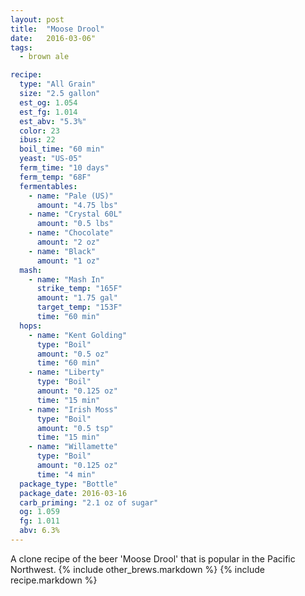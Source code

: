 ```yaml
---
layout: post
title:  "Moose Drool"
date:   2016-03-06"
tags:
  - brown ale

recipe:
  type: "All Grain"
  size: "2.5 gallon"
  est_og: 1.054
  est_fg: 1.014
  est_abv: "5.3%"
  color: 23
  ibus: 22
  boil_time: "60 min"
  yeast: "US-05"
  ferm_time: "10 days"
  ferm_temp: "68F"
  fermentables:
    - name: "Pale (US)"
      amount: "4.75 lbs"
    - name: "Crystal 60L"
      amount: "0.5 lbs"
    - name: "Chocolate"
      amount: "2 oz"
    - name: "Black"
      amount: "1 oz"
  mash:
    - name: "Mash In"
      strike_temp: "165F"
      amount: "1.75 gal"
      target_temp: "153F"
      time: "60 min"
  hops:
    - name: "Kent Golding"
      type: "Boil"
      amount: "0.5 oz"
      time: "60 min"
    - name: "Liberty"
      type: "Boil"
      amount: "0.125 oz"
      time: "15 min"
    - name: "Irish Moss"
      type: "Boil"
      amount: "0.5 tsp"
      time: "15 min"
    - name: "Willamette"
      type: "Boil"
      amount: "0.125 oz"
      time: "4 min"
  package_type: "Bottle"
  package_date: 2016-03-16
  carb_priming: "2.1 oz of sugar"
  og: 1.059
  fg: 1.011
  abv: 6.3%
---
```

A clone recipe of the beer 'Moose Drool' that is popular in the Pacific Northwest.
{% include other_brews.markdown %}
{% include recipe.markdown %}
